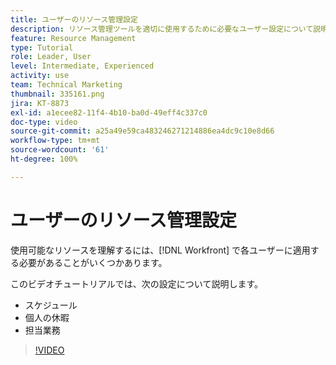 ```yaml
---
title: ユーザーのリソース管理設定
description: リソース管理ツールを適切に使用するために必要なユーザー設定について説明します。
feature: Resource Management
type: Tutorial
role: Leader, User
level: Intermediate, Experienced
activity: use
team: Technical Marketing
thumbnail: 335161.png
jira: KT-8873
exl-id: a1ecee82-11f4-4b10-ba0d-49eff4c337c0
doc-type: video
source-git-commit: a25a49e59ca483246271214886ea4dc9c10e8d66
workflow-type: tm+mt
source-wordcount: '61'
ht-degree: 100%

---
```


# ユーザーのリソース管理設定

使用可能なリソースを理解するには、[!DNL Workfront] で各ユーザーに適用する必要があることがいくつかあります。

このビデオチュートリアルでは、次の設定について説明します。

* スケジュール
* 個人の休暇
* 担当業務

>[!VIDEO](https://video.tv.adobe.com/v/335161/?quality=12&learn=on)
